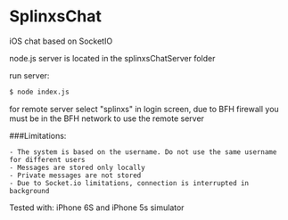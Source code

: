 # SplinxsChat
iOS chat based on SocketIO


node.js server is located in the splinxsChatServer folder

run server: 
```sh
$ node index.js
```
for remote server select "splinxs" in login screen, due to BFH firewall you must be in the BFH network to use the remote server


###Limitations:

	- The system is based on the username. Do not use the same username for different users
	- Messages are stored only locally
	- Private messages are not stored
	- Due to Socket.io limitations, connection is interrupted in background
	
Tested with: iPhone 6S and iPhone 5s simulator